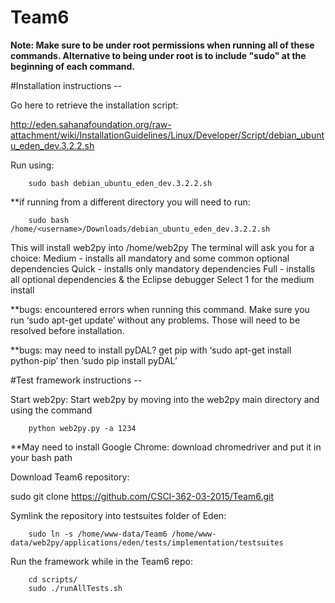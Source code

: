 # Team6

**Note: Make sure to be under root permissions when running all of these commands. Alternative to being under root is to include "sudo" at the beginning of each command.**

#Installation instructions --

Go here to retrieve the installation script:

http://eden.sahanafoundation.org/raw-attachment/wiki/InstallationGuidelines/Linux/Developer/Script/debian_ubuntu_eden_dev.3.2.2.sh

Run using:

		sudo bash debian_ubuntu_eden_dev.3.2.2.sh

**if running from a different directory you will need to run: 

		sudo bash /home/<username>/Downloads/debian_ubuntu_eden_dev.3.2.2.sh

        

This will install web2py into /home/web2py
The terminal will ask you for a choice:
Medium - installs all mandatory and some common optional dependencies
Quick - installs only mandatory dependencies
Full - installs all optional dependencies & the Eclipse debugger
Select 1 for the medium install

**bugs: encountered errors when running this command. Make sure you run ‘sudo apt-get update’ without any problems. Those will need to be resolved before installation.

**bugs: may need to install pyDAL? get pip with ‘sudo apt-get install python-pip’ then ‘sudo pip install pyDAL’


#Test framework instructions --


Start web2py:
	Start web2py by moving into the web2py main directory and using the command
        
		python web2py.py -a 1234
   
**May need to install Google Chrome: download chromedriver and put it in your bash path

    
Download Team6 repository:

sudo git clone https://github.com/CSCI-362-03-2015/Team6.git    

Symlink the repository into testsuites folder of Eden:

		sudo ln -s /home/www-data/Team6 /home/www-data/web2py/applications/eden/tests/implementation/testsuites

Run the framework while in the Team6 repo:
    
		cd scripts/
		sudo ./runAllTests.sh

